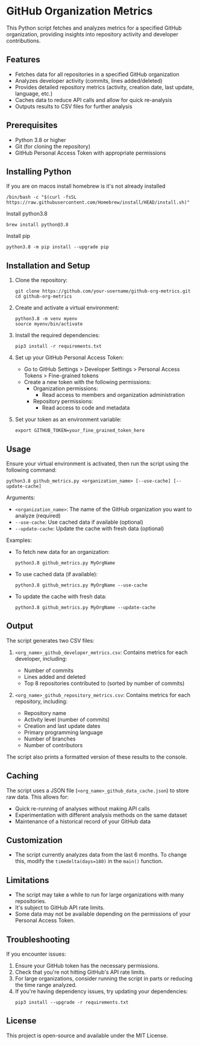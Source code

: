 # GitHub Organization Metrics

This Python script fetches and analyzes metrics for a specified GitHub organization, providing insights into repository activity and developer contributions.

## Features

- Fetches data for all repositories in a specified GitHub organization
- Analyzes developer activity (commits, lines added/deleted)
- Provides detailed repository metrics (activity, creation date, last update, language, etc.)
- Caches data to reduce API calls and allow for quick re-analysis
- Outputs results to CSV files for further analysis

## Prerequisites

- Python 3.8 or higher
- Git (for cloning the repository)
- GitHub Personal Access Token with appropriate permissions

## Installing Python

If you are on macos install homebrew is it's not already installed
```
/bin/bash -c "$(curl -fsSL https://raw.githubusercontent.com/Homebrew/install/HEAD/install.sh)"
```

Install python3.8
```
brew install python@3.8
```

Install pip
```
python3.8 -m pip install --upgrade pip
```   

## Installation and Setup

1. Clone the repository:
   ```
   git clone https://github.com/your-username/github-org-metrics.git
   cd github-org-metrics
   ```

2. Create and activate a virtual environment:
   ```
   python3.8 -m venv myenv
   source myenv/bin/activate
   ```

3. Install the required dependencies:
   ```
   pip3 install -r requirements.txt
   ```

4. Set up your GitHub Personal Access Token:
   - Go to GitHub Settings > Developer Settings > Personal Access Tokens > Fine-grained tokens
   - Create a new token with the following permissions:
     - Organization permissions:
       * Read access to members and organization administration
     - Repository permissions:
       * Read access to code and metadata

5. Set your token as an environment variable:
   ```
   export GITHUB_TOKEN=your_fine_grained_token_here
   ```

## Usage

Ensure your virtual environment is activated, then run the script using the following command:

```
python3.8 github_metrics.py <organization_name> [--use-cache] [--update-cache]
```

Arguments:
- `<organization_name>`: The name of the GitHub organization you want to analyze (required)
- `--use-cache`: Use cached data if available (optional)
- `--update-cache`: Update the cache with fresh data (optional)

Examples:
- To fetch new data for an organization:
  ```
  python3.8 github_metrics.py MyOrgName
  ```
- To use cached data (if available):
  ```
  python3.8 github_metrics.py MyOrgName --use-cache
  ```
- To update the cache with fresh data:
  ```
  python3.8 github_metrics.py MyOrgName --update-cache
  ```

## Output

The script generates two CSV files:

1. `<org_name>_github_developer_metrics.csv`: Contains metrics for each developer, including:
   - Number of commits
   - Lines added and deleted
   - Top 8 repositories contributed to (sorted by number of commits)

2. `<org_name>_github_repository_metrics.csv`: Contains metrics for each repository, including:
   - Repository name
   - Activity level (number of commits)
   - Creation and last update dates
   - Primary programming language
   - Number of branches
   - Number of contributors

The script also prints a formatted version of these results to the console.

## Caching

The script uses a JSON file (`<org_name>_github_data_cache.json`) to store raw data. This allows for:
- Quick re-running of analyses without making API calls
- Experimentation with different analysis methods on the same dataset
- Maintenance of a historical record of your GitHub data

## Customization

- The script currently analyzes data from the last 6 months. To change this, modify the `timedelta(days=180)` in the `main()` function.

## Limitations

- The script may take a while to run for large organizations with many repositories.
- It's subject to GitHub API rate limits.
- Some data may not be available depending on the permissions of your Personal Access Token.

## Troubleshooting

If you encounter issues:
1. Ensure your GitHub token has the necessary permissions.
2. Check that you're not hitting GitHub's API rate limits.
3. For large organizations, consider running the script in parts or reducing the time range analyzed.
4. If you're having dependency issues, try updating your dependencies:
   ```
   pip3 install --upgrade -r requirements.txt
   ```

## License

This project is open-source and available under the MIT License.
